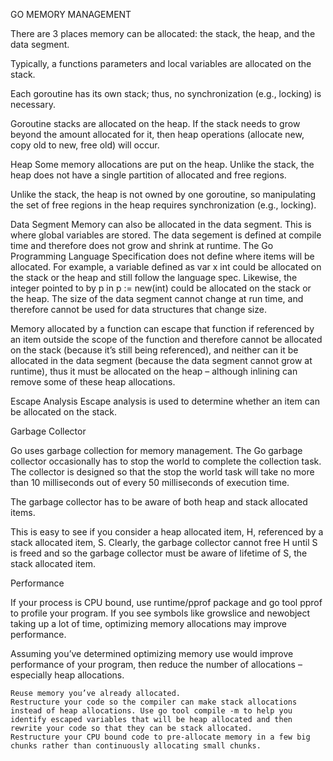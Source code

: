 GO MEMORY MANAGEMENT

There are 3 places memory can be allocated: the stack, the heap, and the data segment.

Typically, a functions parameters and local variables are allocated on the stack.

Each goroutine has its own stack; thus, no synchronization (e.g., locking) is necessary.

Goroutine stacks are allocated on the heap. If the stack needs to grow beyond the amount allocated for it, then heap operations (allocate new, copy old to new, free old) will occur.

Heap
Some memory allocations are put on the heap. Unlike the stack, the heap does not have a single partition of allocated and free regions.

Unlike the stack, the heap is not owned by one goroutine, so manipulating the set of free regions in the heap requires synchronization (e.g., locking).

Data Segment
Memory can also be allocated in the data segment. This is where global variables are stored. The data segement is defined at compile time and therefore does not grow and shrink at runtime.
The Go Programming Language Specification does not define where items will be allocated. For example, a variable defined as var x int could be allocated on the stack or the heap and still follow the language spec. Likewise, the integer pointed to by p in p := new(int) could be allocated on the stack or the heap.
The size of the data segment cannot change at run time, and therefore cannot be used for data structures that change size.
 
Memory allocated by a function can escape that function if referenced by an item outside the scope of the function and therefore cannot be allocated on the stack (because it’s still being referenced), and neither can it be allocated in the data segment (because the data segment cannot grow at runtime), thus it must be allocated on the heap – although inlining can remove some of these heap allocations.
 
Escape Analysis
Escape analysis is used to determine whether an item can be allocated on the stack.


Garbage Collector

Go uses garbage collection for memory management.
The Go garbage collector occasionally has to stop the world to complete the collection task.
The collector is designed so that the stop the world task will take no more than 10 milliseconds out of every 50 milliseconds of execution time.

The garbage collector has to be aware of both heap and stack allocated items.

This is easy to see if you consider a heap allocated item, H, referenced by a stack allocated item, S. Clearly, the garbage collector cannot free H until S is freed and so the garbage collector must be aware of lifetime of S, the stack allocated item.


Performance

If your process is CPU bound, use runtime/pprof package and go tool pprof to profile your program. If you see symbols like growslice and newobject taking up a lot of time, optimizing memory allocations may improve performance.

Assuming you’ve determined optimizing memory use would improve performance of your program, then reduce the number of allocations – especially heap allocations.

    Reuse memory you’ve already allocated.
    Restructure your code so the compiler can make stack allocations instead of heap allocations. Use go tool compile -m to help you identify escaped variables that will be heap allocated and then rewrite your code so that they can be stack allocated.
    Restructure your CPU bound code to pre-allocate memory in a few big chunks rather than continuously allocating small chunks.



















































































































































































































































































































































































































































































 
 
 
 
 
 
 


